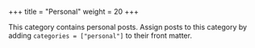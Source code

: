 +++
title = "Personal"
weight = 20
+++

This category contains personal posts. Assign posts to this category by adding `categories = ["personal"]` to their front matter.
